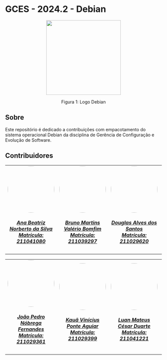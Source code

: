 # GCES - 2024.2 - Debian

<div align="center">
    <img src="https://encrypted-tbn0.gstatic.com/images?q=tbn:ANd9GcQs0pzgvmH8ZBiHMzUpXBGO5QRp1SVF0T7jWA&s" style="width:25vw"/>
    <p> Figura 1: Logo Debian</p> 
</div>

## Sobre
   Este repositório é dedicado a contribuições com empacotamento do sistema operacional Debian da disciplina de Gerência de Configuração e Evolução de Software.

## Contribuidores
<center>
<table style="margin-left: auto; margin-right: auto;">
    <tr>
        <td align="center">
            <a href="https://github.com/ananorberto">
                <img style="border-radius: 50%;" src="https://github.com/ananorberto.png" width="150px;"/>
                <h5 class="text-center">Ana Beatriz Norberto da Silva<br>Matrícula: 211041080</h5>
            </a>
        </td>
      <td align="center">
            <a href="https://github.com/gitbmvb">
                <img style="border-radius: 50%;" src="https://github.com/gitbmvb.png" width="150px;"/>
                <h5 class="text-center">Bruno Martins Valério Bomfim<br>Matrícula: 211039297</h5>
            </a>
        </td>
        <td align="center">
            <a href="https://github.com/dougAlvs">
                <img style="border-radius: 50%;" src="https://github.com/dougAlvs.png" width="150px;"/>
                <h5 class="text-center">Douglas Alves dos Santos<br>Matrícula: 211029620</h5>
            </a>
        </td>
        <td align="center">
            <a href="https://github.com/manuziny">
                <img style="border-radius: 50%;" src="https://github.com/manuziny.png" width="150px;"/>
                <h5 class="text-center">Geovanna Maciel Avelino da Costa<br>Matrícula: 202016328</h5>
            </a>
        </td>
        <td align="center">
            <a href="https://github.com/VasconcelosJoao">
                <img style="border-radius: 50%;" src="https://github.com/VasconcelosJoao.png" width="150px;"/>
                <h5 class="text-center">João Lucas Pinto Vasconcelos<br>Matrícula: 190089601</h5>
            </a>
        </td>
    </tr>
</table>
<table style="margin-left: auto; margin-right: auto;">
    <tr>
        <td align="center">
            <a href="https://github.com/bot-do-jao">
                <img style="border-radius: 50%;" src="https://github.com/bot-do-jao.png" width="150px;"/>
                <h5 class="text-center">João Pedro Nóbrega Fernandes<br>Matrícula: 211029361</h5>
            </a>
        </td>
        <td align="center">
            <a href="https://github.com/kaua-pt">
                <img style="border-radius: 50%;" src="https://github.com/kaua-pt.png" width="150px;"/>
                <h5 class="text-center">Kauã Vinícius Ponte Aguiar<br>Matrícula: 211029399 </h5>
            </a>
        </td>
        <td align="center">
            <a href="https://github.com/luanduartee">
                <img style="border-radius: 50%;" src="https://github.com/luanduartee.png" width="150px;"/>
                <h5 class="text-center">Luan Mateus César Duarte<br>Matrícula: 211041221 </h5>
            </a>
        </td>
      <td align="center">
            <a href="https://github.com/ShaineOliveira">
                <img style="border-radius: 50%;" src="https://github.com/ShaineOliveira.png" width="150px;"/>
                <h5 class="text-center">Shaíne Aparecida Cardoso de Oliveira<br>Matrícula: 190134810 </h5>
            </a>
        </td>
</table>